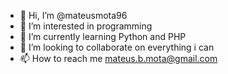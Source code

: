 - 👋 Hi, I’m @mateusmota96
- 👀 I’m interested in programming
- 🌱 I’m currently learning Python and PHP
- 💞️ I’m looking to collaborate on everything i can
- 📫 How to reach me mateus.b.mota@gmail.com

<!---
mateusmota96/mateusmota96 is a ✨ special ✨ repository because its `README.md` (this file) appears on your GitHub profile.
You can click the Preview link to take a look at your changes.
--->
